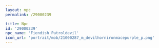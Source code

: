 ```yaml
---
layout: npc
permalink: /29000239

title: Npc
id: '29000239'
npc_name: 'Fiendish Patroldevil'
icon_url: 'portrait/mob/21000287_m_devilhornironmacepurple_p.png'
---
```

